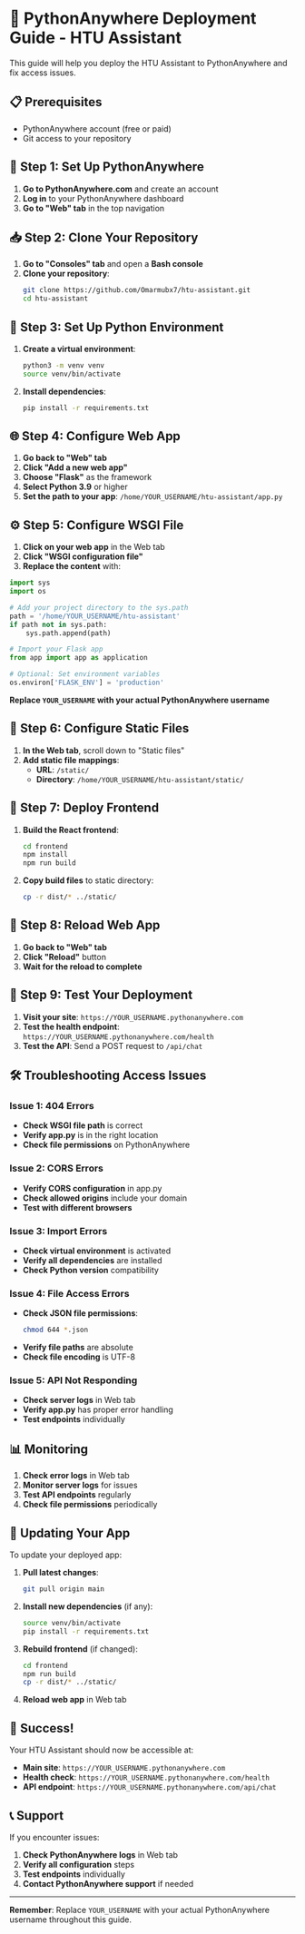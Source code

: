 # 🚀 PythonAnywhere Deployment Guide - HTU Assistant

This guide will help you deploy the HTU Assistant to PythonAnywhere and fix access issues.

## 📋 Prerequisites

- PythonAnywhere account (free or paid)
- Git access to your repository

## 🔧 Step 1: Set Up PythonAnywhere

1. **Go to PythonAnywhere.com** and create an account
2. **Log in** to your PythonAnywhere dashboard
3. **Go to "Web" tab** in the top navigation

## 📥 Step 2: Clone Your Repository

1. **Go to "Consoles" tab** and open a **Bash console**
2. **Clone your repository**:
   ```bash
   git clone https://github.com/Omarmubx7/htu-assistant.git
   cd htu-assistant
   ```

## 🐍 Step 3: Set Up Python Environment

1. **Create a virtual environment**:
   ```bash
   python3 -m venv venv
   source venv/bin/activate
   ```

2. **Install dependencies**:
   ```bash
   pip install -r requirements.txt
   ```

## 🌐 Step 4: Configure Web App

1. **Go back to "Web" tab**
2. **Click "Add a new web app"**
3. **Choose "Flask"** as the framework
4. **Select Python 3.9** or higher
5. **Set the path to your app**: `/home/YOUR_USERNAME/htu-assistant/app.py`

## ⚙️ Step 5: Configure WSGI File

1. **Click on your web app** in the Web tab
2. **Click "WSGI configuration file"**
3. **Replace the content** with:

```python
import sys
import os

# Add your project directory to the sys.path
path = '/home/YOUR_USERNAME/htu-assistant'
if path not in sys.path:
    sys.path.append(path)

# Import your Flask app
from app import app as application

# Optional: Set environment variables
os.environ['FLASK_ENV'] = 'production'
```

**Replace `YOUR_USERNAME` with your actual PythonAnywhere username**

## 🔧 Step 6: Configure Static Files

1. **In the Web tab**, scroll down to "Static files"
2. **Add static file mappings**:
   - **URL**: `/static/`
   - **Directory**: `/home/YOUR_USERNAME/htu-assistant/static/`

## 🚀 Step 7: Deploy Frontend

1. **Build the React frontend**:
   ```bash
   cd frontend
   npm install
   npm run build
   ```

2. **Copy build files** to static directory:
   ```bash
   cp -r dist/* ../static/
   ```

## 🔄 Step 8: Reload Web App

1. **Go back to "Web" tab**
2. **Click "Reload"** button
3. **Wait for the reload to complete**

## 🧪 Step 9: Test Your Deployment

1. **Visit your site**: `https://YOUR_USERNAME.pythonanywhere.com`
2. **Test the health endpoint**: `https://YOUR_USERNAME.pythonanywhere.com/health`
3. **Test the API**: Send a POST request to `/api/chat`

## 🛠️ Troubleshooting Access Issues

### Issue 1: 404 Errors
- **Check WSGI file path** is correct
- **Verify app.py** is in the right location
- **Check file permissions** on PythonAnywhere

### Issue 2: CORS Errors
- **Verify CORS configuration** in app.py
- **Check allowed origins** include your domain
- **Test with different browsers**

### Issue 3: Import Errors
- **Check virtual environment** is activated
- **Verify all dependencies** are installed
- **Check Python version** compatibility

### Issue 4: File Access Errors
- **Check JSON file permissions**:
  ```bash
  chmod 644 *.json
  ```
- **Verify file paths** are absolute
- **Check file encoding** is UTF-8

### Issue 5: API Not Responding
- **Check server logs** in Web tab
- **Verify app.py** has proper error handling
- **Test endpoints** individually

## 📊 Monitoring

1. **Check error logs** in Web tab
2. **Monitor server logs** for issues
3. **Test API endpoints** regularly
4. **Check file permissions** periodically

## 🔄 Updating Your App

To update your deployed app:

1. **Pull latest changes**:
   ```bash
   git pull origin main
   ```

2. **Install new dependencies** (if any):
   ```bash
   source venv/bin/activate
   pip install -r requirements.txt
   ```

3. **Rebuild frontend** (if changed):
   ```bash
   cd frontend
   npm run build
   cp -r dist/* ../static/
   ```

4. **Reload web app** in Web tab

## 🎉 Success!

Your HTU Assistant should now be accessible at:
- **Main site**: `https://YOUR_USERNAME.pythonanywhere.com`
- **Health check**: `https://YOUR_USERNAME.pythonanywhere.com/health`
- **API endpoint**: `https://YOUR_USERNAME.pythonanywhere.com/api/chat`

## 📞 Support

If you encounter issues:
1. **Check PythonAnywhere logs** in Web tab
2. **Verify all configuration** steps
3. **Test endpoints** individually
4. **Contact PythonAnywhere support** if needed

---

**Remember**: Replace `YOUR_USERNAME` with your actual PythonAnywhere username throughout this guide. 